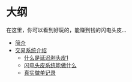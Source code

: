 # 大纲
在这里，你可以看到好玩的，能赚到钱的闪电头皮...
* [简介](README.md)
* [交易系统介绍](jieshao/jieshao.md)
   * [什么是延迟剥头皮1](jieshao/smsycbtp.md)
   * [闪电头皮系统能做什么](jieshao/whatcando.md)
   * [真实做单记录](jieshao/realhistory.md)


<script>
alert("asd");
</script>